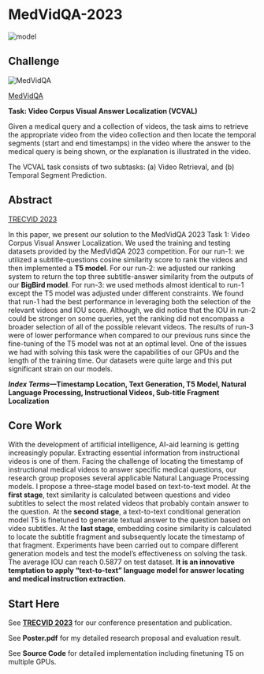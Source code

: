 # MedVidQA-2023

![model](https://github.com/QiLong25/MedVidQA-2023/assets/143149589/aac91c52-c60c-4c18-9e48-544dac3afe03)

## Challenge
![MedVidQA](https://medvidqa.github.io/img/vcval.PNG)

[MedVidQA](https://medvidqa.github.io/)

**Task: Video Corpus Visual Answer Localization (VCVAL)**

Given a medical query and a collection of videos, the task aims to retrieve the appropriate video from the video collection and then locate the temporal segments (start and end timestamps) in the video where the answer to the medical query is being shown, or the explanation is illustrated in the video.

The VCVAL task consists of two subtasks: (a) Video Retrieval, and (b) Temporal Segment Prediction.

## Abstract
[TRECVID 2023](https://www-nlpir.nist.gov/projects/tvpubs/tv.pubs.23.org.html)

In this paper, we present our solution to the MedVidQA 2023 Task 1: Video Corpus Visual Answer Localization. We used the training and testing datasets provided by the MedVidQA 2023 competition. For our run-1: we utilized a subtitle-questions cosine similarity score to rank the videos and then implemented a **T5 model**. For our run-2: we adjusted our ranking system to return the top three subtitle-answer similarity from the outputs of our **BigBird model**. For run-3: we used methods almost identical to run-1 except the T5 model was adjusted under different constraints. We found that run-1 had the best performance in leveraging both the selection of the relevant videos and IOU score. Although, we did notice that the IOU in run-2 could be stronger on some queries, yet the ranking did not encompass a broader selection of all of the possible relevant videos. The results of run-3 were of lower performance when compared to our previous runs since the fine-tuning of the T5 model was not at an optimal level. One of the issues we had with solving this task were the capabilities of our GPUs and the length of the training time. Our datasets were quite large and this put significant strain on our models.
 
***Index Terms*—Timestamp Location, Text Generation, T5 Model, Natural Language Processing, Instructional Videos, Sub-title Fragment Localization**

## Core Work
With the development of artificial intelligence, AI-aid learning is getting increasingly popular. Extracting essential information from instructional videos is one of them. Facing the challenge of locating the timestamp of instructional medical videos to answer specific medical questions, our research group proposes several applicable Natural Language Processing models. I propose a three-stage model based on text-to-text model. At the **first stage**, text similarity is calculated between questions and video subtitles to select the most related videos that probably contain answer to the question. At the **second stage**, a text-to-text conditional generation model T5 is finetuned to generate textual answer to the question based on video subtitles. At the **last stage**, embedding cosine similarity is calculated to locate the subtitle fragment and subsequently locate the timestamp of that fragment. Experiments have been carried out to compare different generation models and test the model’s effectiveness on solving the task. The average IOU can reach 0.5877 on test dataset. **It is an innovative temptation to apply “text-to-text” language model for answer locating and medical instruction extraction.**

## Start Here
See **[TRECVID 2023](https://www-nlpir.nist.gov/projects/tvpubs/tv.pubs.23.org.html)** for our conference presentation and publication.

See **Poster.pdf** for my detailed research proposal and evaluation result.

See **Source Code** for detailed implementation including finetuning T5 on multiple GPUs.
